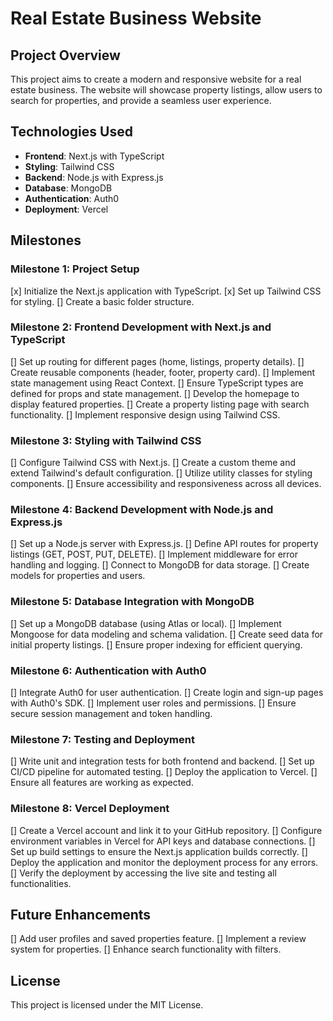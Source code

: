 # Real Estate Business Website

## Project Overview
This project aims to create a modern and responsive website for a real estate business. The website will showcase property listings, allow users to search for properties, and provide a seamless user experience.

## Technologies Used
- **Frontend**: Next.js with TypeScript
- **Styling**: Tailwind CSS
- **Backend**: Node.js with Express.js
- **Database**: MongoDB
- **Authentication**: Auth0
- **Deployment**: Vercel

## Milestones

### Milestone 1: Project Setup
[x] Initialize the Next.js application with TypeScript.
[x] Set up Tailwind CSS for styling.
[] Create a basic folder structure.

### Milestone 2: Frontend Development with Next.js and TypeScript
[] Set up routing for different pages (home, listings, property details).
[] Create reusable components (header, footer, property card).
[] Implement state management using React Context.
[] Ensure TypeScript types are defined for props and state management.
[] Develop the homepage to display featured properties.
[] Create a property listing page with search functionality.
[] Implement responsive design using Tailwind CSS.

### Milestone 3: Styling with Tailwind CSS
[] Configure Tailwind CSS with Next.js.
[] Create a custom theme and extend Tailwind's default configuration.
[] Utilize utility classes for styling components.
[] Ensure accessibility and responsiveness across all devices.

### Milestone 4: Backend Development with Node.js and Express.js
[] Set up a Node.js server with Express.js.
[] Define API routes for property listings (GET, POST, PUT, DELETE).
[] Implement middleware for error handling and logging.
[] Connect to MongoDB for data storage.
[] Create models for properties and users.

### Milestone 5: Database Integration with MongoDB
[] Set up a MongoDB database (using Atlas or local).
[] Implement Mongoose for data modeling and schema validation.
[] Create seed data for initial property listings.
[] Ensure proper indexing for efficient querying.

### Milestone 6: Authentication with Auth0
[] Integrate Auth0 for user authentication.
[] Create login and sign-up pages with Auth0's SDK.
[] Implement user roles and permissions.
[] Ensure secure session management and token handling.

### Milestone 7: Testing and Deployment
[] Write unit and integration tests for both frontend and backend.
[] Set up CI/CD pipeline for automated testing.
[] Deploy the application to Vercel.
[] Ensure all features are working as expected.

### Milestone 8: Vercel Deployment
[] Create a Vercel account and link it to your GitHub repository.
[] Configure environment variables in Vercel for API keys and database connections.
[] Set up build settings to ensure the Next.js application builds correctly.
[] Deploy the application and monitor the deployment process for any errors.
[] Verify the deployment by accessing the live site and testing all functionalities.

## Future Enhancements
[] Add user profiles and saved properties feature.
[] Implement a review system for properties.
[] Enhance search functionality with filters.

## License
This project is licensed under the MIT License.
